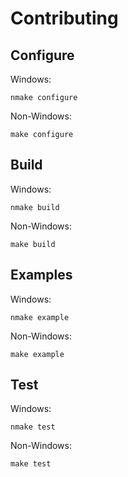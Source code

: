 # Contributing

## Configure

Windows:

```
nmake configure
```

Non-Windows:

```
make configure
```

## Build

Windows:

```
nmake build
```

Non-Windows:

```
make build
```

## Examples

Windows:

```
nmake example
```

Non-Windows:

```
make example
```

## Test

Windows:

```
nmake test
```

Non-Windows:

```
make test
```
